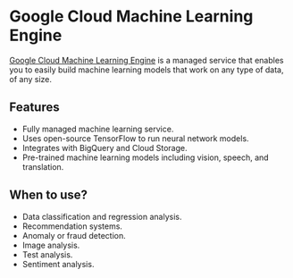 # Google Cloud Machine Learning Engine

[Google Cloud Machine Learning Engine](https://cloud.google.com/ml-engine/) is a managed service that enables you to easily build machine learning models that work on any type of data, of any size.

## Features

* Fully managed machine learning service.
* Uses open-source TensorFlow to run neural network models.
* Integrates with BigQuery and Cloud Storage.
* Pre-trained machine learning models including vision, speech, and translation.

## When to use?

* Data classification and regression analysis.
* Recommendation systems.
* Anomaly or fraud detection.
* Image analysis.
* Test analysis.
* Sentiment analysis.
